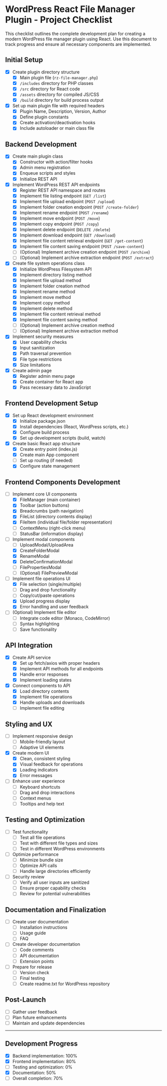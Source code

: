 # WordPress React File Manager Plugin - Project Checklist

This checklist outlines the complete development plan for creating a modern WordPress file manager plugin using React. Use this document to track progress and ensure all necessary components are implemented.

## Initial Setup

- [x] Create plugin directory structure
  - [x] Main plugin file (`rz-file-manager.php`)
  - [x] `/includes` directory for PHP classes
  - [x] `/src` directory for React code
  - [x] `/assets` directory for compiled JS/CSS
  - [x] `/build` directory for build process output

- [x] Set up main plugin file with required headers
  - [x] Plugin Name, Description, Version, Author
  - [x] Define plugin constants
  - [x] Create activation/deactivation hooks
  - [x] Include autoloader or main class file

## Backend Development

- [x] Create main plugin class
  - [x] Constructor with action/filter hooks
  - [x] Admin menu registration
  - [x] Enqueue scripts and styles
  - [x] Initialize REST API

- [x] Implement WordPress REST API endpoints
  - [x] Register REST API namespace and routes
  - [x] Implement file listing endpoint (`GET /list`)
  - [x] Implement file upload endpoint (`POST /upload`)
  - [x] Implement folder creation endpoint (`POST /create-folder`)
  - [x] Implement rename endpoint (`POST /rename`)
  - [x] Implement move endpoint (`POST /move`)
  - [x] Implement copy endpoint (`POST /copy`)
  - [x] Implement delete endpoint (`DELETE /delete`)
  - [x] Implement download endpoint (`GET /download`)
  - [x] Implement file content retrieval endpoint (`GET /get-content`)
  - [x] Implement file content saving endpoint (`POST /save-content`)
  - [ ] (Optional) Implement archive creation endpoint (`POST /archive`)
  - [ ] (Optional) Implement archive extraction endpoint (`POST /extract`)

- [x] Create file system operations class
  - [x] Initialize WordPress Filesystem API
  - [x] Implement directory listing method
  - [x] Implement file upload method
  - [x] Implement folder creation method
  - [x] Implement rename method
  - [x] Implement move method
  - [x] Implement copy method
  - [x] Implement delete method
  - [x] Implement file content retrieval method
  - [x] Implement file content saving method
  - [ ] (Optional) Implement archive creation method
  - [ ] (Optional) Implement archive extraction method

- [x] Implement security measures
  - [x] User capability checks
  - [x] Input sanitization
  - [x] Path traversal prevention
  - [x] File type restrictions
  - [x] Size limitations

- [x] Create admin page
  - [x] Register admin menu page
  - [x] Create container for React app
  - [x] Pass necessary data to JavaScript

## Frontend Development Setup

- [x] Set up React development environment
  - [x] Initialize package.json
  - [x] Install dependencies (React, WordPress scripts, etc.)
  - [x] Configure build process
  - [x] Set up development scripts (build, watch)

- [x] Create basic React app structure
  - [x] Create entry point (index.js)
  - [x] Create main App component
  - [ ] Set up routing (if needed)
  - [x] Configure state management

## Frontend Components Development

- [ ] Implement core UI components
  - [x] FileManager (main container)
  - [x] Toolbar (action buttons)
  - [x] Breadcrumbs (path navigation)
  - [x] FileList (directory contents display)
  - [x] FileItem (individual file/folder representation)
  - [ ] ContextMenu (right-click menu)
  - [ ] StatusBar (information display)

- [ ] Implement modal components
  - [ ] UploadModal/UploadArea
  - [x] CreateFolderModal
  - [x] RenameModal
  - [x] DeleteConfirmationModal
  - [ ] FilePropertiesModal
  - [ ] (Optional) FilePreviewModal

- [ ] Implement file operations UI
  - [x] File selection (single/multiple)
  - [ ] Drag and drop functionality
  - [ ] Copy/cut/paste operations
  - [x] Upload progress display
  - [x] Error handling and user feedback

- [ ] (Optional) Implement file editor
  - [ ] Integrate code editor (Monaco, CodeMirror)
  - [ ] Syntax highlighting
  - [ ] Save functionality

## API Integration

- [x] Create API service
  - [x] Set up fetch/axios with proper headers
  - [x] Implement API methods for all endpoints
  - [x] Handle error responses
  - [x] Implement loading states

- [x] Connect components to API
  - [x] Load directory contents
  - [x] Implement file operations
  - [x] Handle uploads and downloads
  - [ ] Implement file editing

## Styling and UX

- [ ] Implement responsive design
  - [ ] Mobile-friendly layout
  - [ ] Adaptive UI elements

- [x] Create modern UI
  - [x] Clean, consistent styling
  - [x] Visual feedback for operations
  - [x] Loading indicators
  - [x] Error messages

- [ ] Enhance user experience
  - [ ] Keyboard shortcuts
  - [ ] Drag and drop interactions
  - [ ] Context menus
  - [ ] Tooltips and help text

## Testing and Optimization

- [ ] Test functionality
  - [ ] Test all file operations
  - [ ] Test with different file types and sizes
  - [ ] Test in different WordPress environments

- [ ] Optimize performance
  - [ ] Minimize bundle size
  - [ ] Optimize API calls
  - [ ] Handle large directories efficiently

- [ ] Security review
  - [ ] Verify all user inputs are sanitized
  - [ ] Ensure proper capability checks
  - [ ] Review for potential vulnerabilities

## Documentation and Finalization

- [ ] Create user documentation
  - [ ] Installation instructions
  - [ ] Usage guide
  - [ ] FAQ

- [ ] Create developer documentation
  - [ ] Code comments
  - [ ] API documentation
  - [ ] Extension points

- [ ] Prepare for release
  - [ ] Version check
  - [ ] Final testing
  - [ ] Create readme.txt for WordPress repository

## Post-Launch

- [ ] Gather user feedback
- [ ] Plan future enhancements
- [ ] Maintain and update dependencies

---

## Development Progress

- [x] Backend implementation: 100%
- [x] Frontend implementation: 80%
- [ ] Testing and optimization: 0%
- [x] Documentation: 50%
- [ ] Overall completion: 70%
